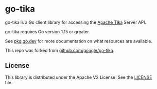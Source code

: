 # go-tika

go-tika is a Go client library for accessing the [Apache Tika](https://tika.apache.org) Server API.

go-tika requires Go version 1.15 or greater.

See [pkg.go.dev](https://pkg.go.dev/github.com/marcobeierer/go-tika) for more documentation on what resources are available.

This repo was forked from [github.com/google/go-tika](https://github.com/google/go-tika).

## License

This library is distributed under the Apache V2 License. See the [LICENSE](./LICENSE) file.
